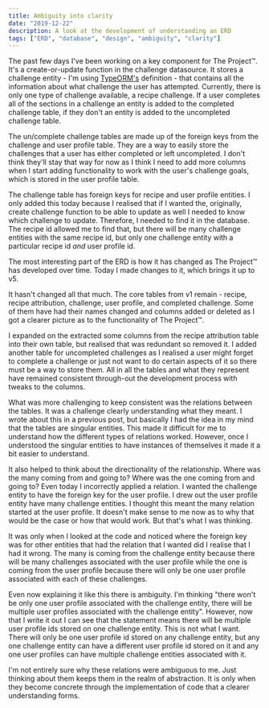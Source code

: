 ```yaml
---
title: Ambiguity into clarity
date: "2019-12-22"
description: A look at the development of understanding an ERD
tags: ["ERD", "database", "design", "ambiguity", "clarity"]
---
```

The past few days I've been working on a key component for The Project™. It's a create-or-update function in the challenge datasource. It stores a challenge entity - I'm using [TypeORM's](https://typeorm.io/#/) definition - that contains all the information about what challenge the user has attempted. Currently, there is only one type of challenge available, a recipe challenge. If a user completes all of the sections in a challenge an entity is added to the completed challenge table, if they don't an entity is added to the uncompleted challenge table.

The un/complete challenge tables are made up of the foreign keys from the challenge and user profile table. They are a way to easily store the challenges that a user has either completed or left uncompleted. I don't think they'll stay that way for now as I think I need to add more columns when I start adding functionality to work with the user's challenge goals, which is stored in the user profile table.

The challenge table has foreign keys for recipe and user profile entities. I only added this today because I realised that if I wanted the, originally, create challenge function to be able to update as well I needed to know which challenge to update. Therefore, I needed to find it in the database. The recipe id allowed me to find that, but there will be many challenge entities with the same recipe id, but only one challenge entity with a particular recipe id *and* user profile id.

The most interesting part of the ERD is how it has changed as The Project™ has developed over time. Today I made changes to it, which brings it up to v5.

It hasn't changed all that much. The core tables from v1 remain - recipe, recipe attribution, challenge, user profile, and completed challenge. Some of them have had their names changed and columns added or deleted as I got a clearer picture as to the functionality of The Project™.

I expanded on the extracted some columns from the recipe attribution table into their own table, but realised that was redundant so removed it. I added another table for uncompleted challenges as I realised a user might forget to complete a challenge or just not want to do certain aspects of it so there must be a way to store them. All in all the tables and what they represent have remained consistent through-out the development process with tweaks to the columns.

What was more challenging to keep consistent was the relations between the tables. It was a challenge clearly understanding what they meant. I wrote about this in a previous post, but basically I had the idea in my mind that the tables are singular entities. This made it difficult for me to understand how the different types of relations worked. However, once I understood the singular entities to have instances of themselves it made it a bit easier to understand.

It also helped to think about the directionality of the relationship. Where was the many coming from and going to? Where was the one coming from and going to? Even today I incorrectly applied a relation. I wanted the challenge entity to have the foreign key for the user profile. I drew out the user profile entity have many challenge entities. I thought this meant the many relation started at the user profile. It doesn't make sense to me now as to why that would be the case or how that would work. But that's what I was thinking.

It was only when I looked at the code and noticed where the foreign key was for other entities that had the relation that I wanted did I realise that I had it wrong. The many is coming from the challenge entity because there will be many challenges associated with the user profile while the one is coming from the user profile because there will only be one user profile associated with each of these challenges.

Even now explaining it like this there is ambiguity. I'm thinking "there won't be only one user profile associated with the challenge entity, there will be multiple user profiles associated with the challenge entity". However, now that I write it out I can see that the statement means there will be multiple user profile ids stored on one challenge entity. This is not what I want. There will only be one user profile id stored on any challenge entity, but any one challenge entity can have a different user profile id stored on it and any one user profiles can have multiple challenge entities associated with it.

I'm not entirely sure why these relations were ambiguous to me. Just thinking about them keeps them in the realm of abstraction. It is only when they become concrete through the implementation of code that a clearer understanding forms.